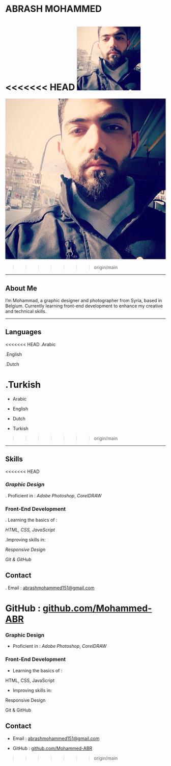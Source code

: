 # ABRASH MOHAMMED

<<<<<<< HEAD
<img src="./img/mohammed1.jpg" width="200" heigt="200">
=======
![abrash](./img/mohammed1.jpg)
>>>>>>> origin/main

---

## About Me

I’m Mohammad, a graphic designer and photographer from Syria, based in Belgium.
Currently learning front-end development to enhance my creative and technical
skills.

---

## Languages

<<<<<<< HEAD
.Arabic

.English

.Dutch

.Turkish
=======
- Arabic

- English

- Dutch
- Turkish
>>>>>>> origin/main

---

## Skills

<<<<<<< HEAD
### **_Graphic Design_**

. Proficient in : _Adobe Photoshop_, _CorelDRAW_

### Front-End Development

. Learning the basics of :

_HTML, CSS, JavaScript_

.Improving skills in:

_Responsive Design_

_Git & GitHub_

## Contact

. Email : <abrashmohammed151@gmail.com>

GitHub : [github.com/Mohammed-ABR](https://github.com/Mohammed-ABR)
=======
### **Graphic Design**

- Proficient in : _Adobe Photoshop_, _CorelDRAW_

### Front-End Development

- Learning the basics of :

HTML, CSS, JavaScript

- Improving skills in:

Responsive Design

Git & GitHub

## Contact

- Email : <abrashmohammed151@gmail.com>

- GitHub : [github.com/Mohammed-ABR](https://github.com/Mohammed-ABR)
>>>>>>> origin/main
